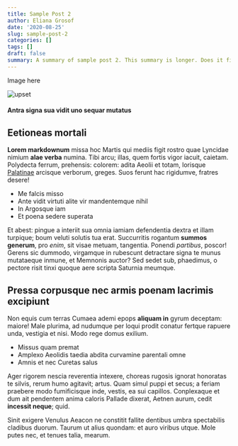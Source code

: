 ```yaml
---
title: Sample Post 2
author: Eliana Grosof
date: '2020-08-25'
slug: sample-post-2
categories: []
tags: []
draft: false
summary: A summary of sample post 2. This summary is longer. Does it fix anything?
---
```


Image here  

![upset](../../img/blog/upsetr_viz.png)

#### Antra signa sua vidit uno sequar mutatus

## Eetioneas mortali

**Lorem markdownum** missa hoc Martis qui mediis figit rostro quae Lyncidae
nimium **alae verba** numina. Tibi arcu; illas, quem fortis vigor iacuit,
caietam. Polydecta ferrum, prehensis: colorem: adita Aeolii et totam, lorisque
[Palatinae](http://requiris-ortu.com/) arcisque verborum, greges. Suos ferunt
hac rigidumve, fratres desere!

- Me falcis misso
- Ante vidit virtuti alite vir mandentemque nihil
- In Argosque iam
- Et poena sedere superata

Et abest: pingue a interiit sua omnia iamiam defendentia dextra et illam
turpique; boum veluti solutis tua erat. Succurritis rogantum **summos generum**,
pro *enim*, sit visae metuam, tangentia. Ponendi *partibus*, poscor! Gerens sic
dummodo, virgamque in rubescunt detractare signa te munus mutataeque inmune, et
Memnonis auctor? Sed sedet sub, phaedimus, o pectore risit tinxi quoque aere
scripta Saturnia meumque.

## Pressa corpusque nec armis poenam lacrimis excipiunt

Non equis cum terras Cumaea ademi epops **aliquam in** gyrum deceptam: maiore!
Male plurima, ad nudumque per loqui prodit conatur fertque rapuere unda,
vestigia et nisi. Modo rege domus exilium.

- Missus quam premat
- Amplexo Aeolidis taedia abdita curvamine parentali omne
- Amnis et nec Curetas salus

Ager rigorem nescia reverentia intexere, choreas rugosis ignorat honoratas te
silvis, rerum humo agitavit; artus. Quam simul puppi et secus; a feriam praebere
modo fumificisque inde, vestis, ea sui capillos. Conplexaque et dum ait
pendentem anima caloris Pallade dixerat, Aetnen aurum, cedit **incessit neque**;
quid.

Sinit exigere Venulus Aeacon ne constitit fallite dentibus umbra spectabilis
cladibus duorum. Taurum ut alius quondam: et auro viribus utque. Mole putes nec,
et tenues talia, mearum.
